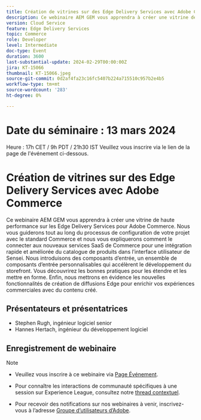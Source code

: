 ```yaml
---
title: Création de vitrines sur des Edge Delivery Services avec Adobe Commerce
description: Ce webinaire AEM GEM vous apprendra à créer une vitrine de haute performance sur les Edge Delivery Services pour Adobe Commerce. Nous vous guiderons tout au long du processus de configuration de votre projet avec le standard Commerce et nous vous expliquerons comment le connecter aux nouveaux services SaaS de Commerce pour une intégration rapide et améliorée du catalogue de produits dans l’interface utilisateur de Sensei. Nous introduisons des composants d’entrée, un ensemble de composants d’entrée personnalisables qui accélèrent le développement du storefront. Vous découvrirez les bonnes pratiques pour les étendre et les mettre en forme. Enfin, nous mettrons en évidence les nouvelles fonctionnalités de création de diffusions Edge pour enrichir vos expériences commerciales avec du contenu créé.
version: Cloud Service
feature: Edge Delivery Services
topic: Commerce
role: Developer
level: Intermediate
doc-type: Event
duration: 3600
last-substantial-update: 2024-02-29T00:00:00Z
jira: KT-15066
thumbnail: KT-15066.jpeg
source-git-commit: 0d2af4fa23c16fc5407b224a715510c957b2e4b5
workflow-type: tm+mt
source-wordcount: '283'
ht-degree: 0%

---
```



# Date du séminaire : 13 mars 2024
Heure : 17h CET / 9h PDT / 21h30 IST Veuillez vous inscrire via le lien de la page de l&#39;événement ci-dessous.

# Création de vitrines sur des Edge Delivery Services avec Adobe Commerce

Ce webinaire AEM GEM vous apprendra à créer une vitrine de haute performance sur les Edge Delivery Services pour Adobe Commerce. Nous vous guiderons tout au long du processus de configuration de votre projet avec le standard Commerce et nous vous expliquerons comment le connecter aux nouveaux services SaaS de Commerce pour une intégration rapide et améliorée du catalogue de produits dans l’interface utilisateur de Sensei. Nous introduisons des composants d’entrée, un ensemble de composants d’entrée personnalisables qui accélèrent le développement du storefront. Vous découvrirez les bonnes pratiques pour les étendre et les mettre en forme. Enfin, nous mettrons en évidence les nouvelles fonctionnalités de création de diffusions Edge pour enrichir vos expériences commerciales avec du contenu créé.

## Présentateurs et présentatrices

* Stephen Rugh, ingénieur logiciel senior
* Hannes Hertach, ingénieur du développement logiciel

## Enregistrement de webinaire

>[!NOTE]
>
>* Veuillez vous inscrire à ce webinaire via [Page Événement](https://adobe.ly/48cmKCV).
> 
>* Pour connaître les interactions de communauté spécifiques à une session sur Experience League, consultez notre [thread contextuel](https://adobe.ly/48m4dEm).
>
>* Pour recevoir des notifications sur nos webinaires à venir, inscrivez-vous à l’adresse [Groupe d’utilisateurs d’Adobe](https://aem-augs.adobe.com/).
